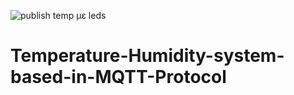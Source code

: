 ![publish temp με leds ](https://github.com/user-attachments/assets/43060f08-caab-4818-852a-76481909f255)


# Temperature-Humidity-system-based-in-MQTT-Protocol
